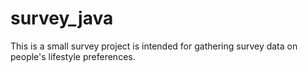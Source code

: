 # survey_java
This is a small survey project is intended for gathering survey data on people's lifestyle preferences.
